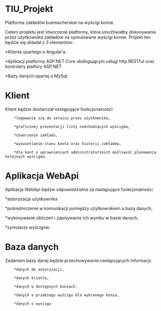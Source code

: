 # TIU_Projekt
Platforma zakładów bukmacherskie na wyścigi konne

Celem projektu jest stworzenie platformy, która umożliwiałby dokonywania przez użytkownika zakładów na symulowane wyścigi konne. Projekt ten będzie się składał z 3 elementów:

*Klienta opartego o Angular’a.

*Aplikacji platformy ASP.NET Core obsługującym usługi http RESTful oraz kontrolery platfory ASP.NET

*Bazy danych opartej o MySql.

# Klient

Klient będzie dostarczał następujące funkcjonalności:

        *logowanie się do serwisu przez użytkownika,

        *graficznej prezentacji listy nadchodzących wyścigów,

        *utworzenie zakładu,

        *wyświetlanie stanu konta oraz historii zakładów,

        *dla kont o uprawnieniach administratorskich możliwość planowania kolejnych wyścigów.


# Aplikacja WebApi

Aplikacja WebApi będzie odpowiedzialna za następujące funkcjonalności

*autoryzacja użytkownika

*pośredniczenie w komunikacji pomiędzy użytkownikiem a bazą danych,

*wykonywanie obliczeń i zapisywanie ich wyniku w bazie danych,

*symulacje wyścigów.

# Baza danych

Zadaniem bazy danej będzie przechowywanie następujących informacji:

        *danych do autoryzacji,

        *danych klienta,

        *danych o dostępnych koniach.

        *danych o przebiegu wyścigu dla wybranego konia,

        *danych o wyscigu


